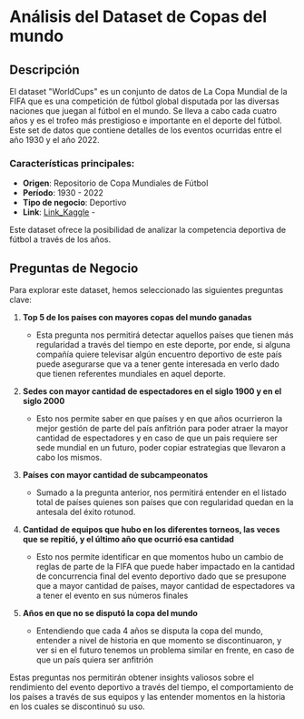# Análisis del Dataset de Copas del mundo

## Descripción

El dataset "WorldCups" es un conjunto de datos de La Copa Mundial de la FIFA que es una competición de fútbol global disputada por las diversas naciones que juegan al fútbol en el mundo. Se lleva a cabo cada cuatro años y es el trofeo más prestigioso e importante en el deporte del fútbol. Este set de datos que contiene detalles de los eventos ocurridas entre el año 1930 y el año 2022. 

### Características principales:

- **Origen**: Repositorio de Copa Mundiales de Fútbol
- **Período**: 1930 - 2022
- **Tipo de negocio**: Deportivo
- **Link**: [Link_Kaggle](https://www.kaggle.com/datasets/muhammadjiyadkhan/fifa-dataset) - 

Este dataset ofrece la posibilidad de analizar la competencia deportiva de fútbol a través de los años.

## Preguntas de Negocio

Para explorar este dataset, hemos seleccionado las siguientes preguntas clave:

1. **Top 5 de los países con mayores copas del mundo ganadas**
   - Esta pregunta nos permitirá detectar aquellos países que tienen más regularidad a través del tiempo en este deporte, por ende, si alguna compañía quiere televisar algún encuentro deportivo de este país puede asegurarse que va a tener gente interesada en verlo dado que tienen referentes mundiales en aquel deporte.

2. **Sedes con mayor cantidad de espectadores en el siglo 1900 y en el siglo 2000**
   - Esto nos permite saber en que países y en que años ocurrieron la mejor gestión de parte del país anfitrión para poder atraer la mayor cantidad de espectadores y en caso de que un pais requiere ser sede mundial en un futuro, poder copiar estrategias que llevaron a cabo los mismos.

3. **Países con mayor cantidad de subcampeonatos**
   - Sumado a la pregunta anterior, nos permitirá entender en el listado total de países quienes son países que con regularidad quedan en la antesala del éxito rotunod.

4. **Cantidad de equipos que hubo en los diferentes torneos, las veces que se repitió, y el último año que ocurrió esa cantidad**
   - Esto nos permite identificar en que momentos hubo un cambio de reglas de parte de la FIFA que puede haber impactado en la cantidad de concurrencia final del evento deportivo dado que se presupone que a mayor cantidad de países, mayor cantidad de espectadores va a tener el evento en sus números finales

5. **Años en que no se disputó la copa del mundo**
   - Entendiendo que cada 4 años se disputa la copa del mundo, entender a nivel de historia en que momento se discontinuaron, y ver si en el futuro tenemos un problema similar en frente, en caso de que un país quiera ser anfitrión

Estas preguntas nos permitirán obtener insights valiosos sobre el rendimiento del evento deportivo a través del tiempo, el comportamiento de los países a través de sus equipos y las entender momentos en la historia en los cuales se discontinuó su uso. 